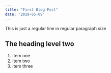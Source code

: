 ```yaml
---
title: "First Blog Post"
date: "2019-05-09"
---
```


This is just a regular line in regular paragraph size

## The heading level two

1. item one
2. item two
3. item three